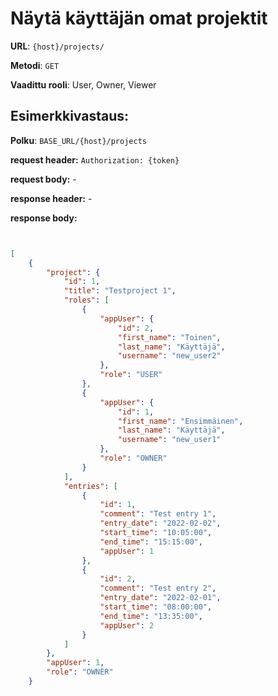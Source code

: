 # Näytä käyttäjän omat projektit

**URL**: `{host}/projects/`

**Metodi**: `GET`

**Vaadittu rooli**: User, Owner, Viewer

## Esimerkkivastaus:

**Polku**: `BASE_URL/{host}/projects`

**request header:** `Authorization: {token}`

**request body:** -

**response header:** -

**response body:**

```json


[
    {
        "project": {
            "id": 1,
            "title": "Testproject 1",
            "roles": [
                {
                    "appUser": {
                        "id": 2,
                        "first_name": "Toinen",
                        "last_name": "Käyttäjä",
                        "username": "new_user2"
                    },
                    "role": "USER"
                },
                {
                    "appUser": {
                        "id": 1,
                        "first_name": "Ensimmäinen",
                        "last_name": "Käyttäjä",
                        "username": "new_user1"
                    },
                    "role": "OWNER"
                }
            ],
            "entries": [
                {
                    "id": 1,
                    "comment": "Test entry 1",
                    "entry_date": "2022-02-02",
                    "start_time": "10:05:00",
                    "end_time": "15:15:00",
                    "appUser": 1
                },
                {
                    "id": 2,
                    "comment": "Test entry 2",
                    "entry_date": "2022-02-01",
                    "start_time": "08:00:00",
                    "end_time": "13:35:00",
                    "appUser": 2
                }
            ]
        },
        "appUser": 1,
        "role": "OWNER"
    }
```
